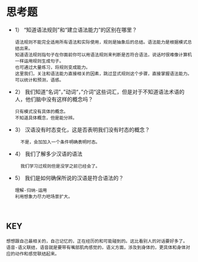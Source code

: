 # 思考题
- 1） “知道语法规则”和“建立语法能力”的区别在哪里？

      语法规则不能完全适用所有语法和实际使用，规则是抽象后的总结。语法能力是根据模式总结出来。
      知道语法规则指句子在你面前你可以用语法规则来判断是否符合语法，说话时很难像计算机一样运用规则生成句子。
      也可通过大量练习，将规则变成能力。
      这里我们，关注和语法能力直接相关的因素，跳过显式规则这个步骤，直接掌握语法能力。可以统计和预测，语感。
      
- 2） 我们知道“名词”，”动词“，”介词“这些词汇，但是对于不知道语法术语的人，他们脑中没有这样的概念吗？

      只有模式没有具体的概念。
      不知道具体概念，但是能分辨。
- 3） 汉语没有时态变化，这是否表明我们没有时态的概念？

        不是，会加加入一个条件明确表明时态。
    
- 4） 我们了解多少汉语的语法

        我们学习过规则但是没学之前已经会了。

- 5） 我们是如何确保所说的汉语是符合语法的？

      理解-归纳-运用
      利用想象力尽力吧场景扩大。
      
 ## KEY
    想想跟自己最相关的，自己记忆的，正在经历的和可能碰到的。这比看别人的对话要好多了。
    语音-语义联结，语音就是要带有嘴部肌肉感觉的，语义方面，涉及到身体的，更具体和身体对应的动作和感觉联结起来。
  
      
    
